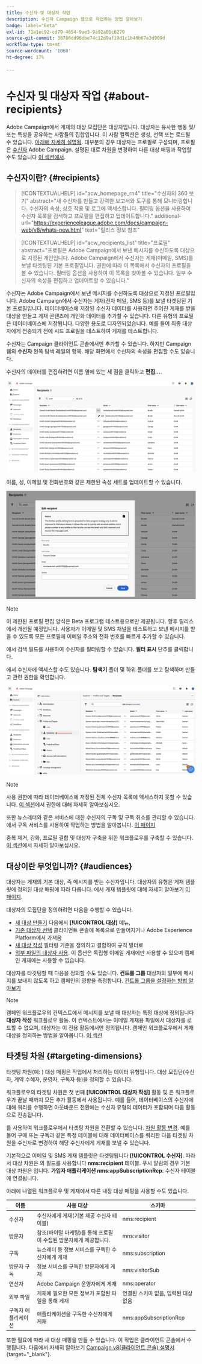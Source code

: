 ```yaml
---
title: 수신자 및 대상자 작업
description: 수신자 Campaign 웹으로 작업하는 방법 알아보기
badge: label="Beta"
exl-id: 71a1ec92-cd79-4654-9ae3-9a92a01c6279
source-git-commit: 30786dd96dbe74c12d9af19d1c1b46b67e3d909d
workflow-type: tm+mt
source-wordcount: '1060'
ht-degree: 17%

---
```


# 수신자 및 대상자 작업 {#about-recipients}

Adobe Campaign에서 게재의 대상 모집단은 대상자입니다. 대상자는 유사한 행동 및/또는 특성을 공유하는 사람들의 집합입니다. 이 사람 컬렉션은 생성, 선택 또는 로드될 수 있습니다. [아래에 자세히 설명됨](#audiences). 대부분의 경우 대상자는 프로필로 구성되며, 프로필은 [수신자](#recipients) Adobe Campaign. 설명된 대로 차원을 변경하여 다른 대상 매핑과 작업할 수도 있습니다 [이 섹션에서](#targeting-dimensions).

## 수신자이란? {#recipients}


>[!CONTEXTUALHELP]
>id="acw_homepage_rn4"
>title="수신자의 360 보기"
>abstract="새 수신자를 만들고 강력한 보고서와 도구를 통해 모니터링합니다. 수신자의 속성, 상호 작용 및 로그에 액세스합니다. 필터링 옵션을 사용하여 수신자 목록을 검색하고 프로필을 편집하고 업데이트합니다."
>additional-url="https://experienceleague.adobe.com/docs/campaign-web/v8/whats-new.html" text="릴리스 정보 참조"


>[!CONTEXTUALHELP]
>id="acw_recipients_list"
>title="프로필"
>abstract="프로필은 Adobe Campaign에서 보낸 메시지를 수신하도록 대상으로 지정된 개인입니다. Adobe Campaign에서 수신자는 게재(이메일, SMS)를 보낼 타겟팅된 기본 프로필입니다. 권한에 따라 이 목록에서 수신자의 프로필을 볼 수 있습니다. 필터링 옵션을 사용하여 이 목록을 찾아볼 수 있습니다. 일부 수신자의 속성을 편집하고 업데이트할 수 있습니다."

수신자는 Adobe Campaign에서 보낸 메시지를 수신하도록 대상으로 지정된 프로필입니다. Adobe Campaign에서 수신자는 게재(전자 메일, SMS 등)를 보낼 타겟팅된 기본 프로필입니다. 데이터베이스에 저장된 수신자 데이터를 사용하면 주어진 게재를 받을 대상을 만들고 게재 콘텐츠에 개인화 데이터를 추가할 수 있습니다. 다른 유형의 프로필은 데이터베이스에 저장됩니다. 다양한 용도로 디자인되었습니다. 예를 들어 최종 대상자에게 전송되기 전에 시드 프로필을 테스트하여 게재를 테스트합니다.

수신자는 Campaign 클라이언트 콘솔에서만 추가할 수 있습니다. 하지만 Campaign 웹의 **수신자** 왼쪽 탐색 레일의 항목. 해당 화면에서 수신자의 속성을 편집할 수도 있습니다.

수신자의 데이터를 편집하려면 이름 옆에 있는 세 점을 클릭하고 **편집...**.

![수신자 프로필 편집](assets/recipient-edit.png)

이름, 성, 이메일 및 전화번호와 같은 제한된 속성 세트를 업데이트할 수 있습니다.

![수신자 프로필 업데이트](assets/recipient-update.png)

>[!NOTE]
>
>이 제한된 프로필 편집 양식은 Beta 프로그램 테스트용으로만 제공됩니다. 향후 릴리스에서 개선될 예정입니다. 사용자가 이메일 및 SMS 채널을 테스트하고 보낸 메시지를 받을 수 있도록 모든 프로필에 이메일 주소와 전화 번호를 빠르게 추가할 수 있습니다.

에서 검색 필드를 사용하여 수신자를 필터링할 수 있습니다. **필터 표시** 단추를 클릭합니다.

에서 수신자에 액세스할 수도 있습니다. **탐색기** 폴더 및 하위 폴더를 보고 탐색하며 만들고 관련 권한을 확인합니다.

![Explorer 보기의 수신자 목록](assets/recipients-from-explorer.png)

>[!NOTE]
>
>사용 권한에 따라 데이터베이스에 저장된 전체 수신자 목록에 액세스하지 못할 수 있습니다. [이 섹션](../get-started/permissions.md)에서 권한에 대해 자세히 알아보십시오.

또한 뉴스레터와 같은 서비스에 대한 수신자의 구독 및 구독 취소를 관리할 수 있습니다. 에서 구독 서비스를 사용하여 작업하는 방법을 알아봅니다. [이 페이지](manage-services.md)

중복 제거, 강화, 프로필 결합 및 대상자 구축을 위한 워크플로우를 구축할 수 있습니다. [이 섹션](../workflows/gs-workflows.md)에서 자세히 알아보십시오.

## 대상이란 무엇입니까? {#audiences}

대상자는 게재의 기본 대상, 즉 메시지를 받는 수신자입니다. 대상자의 유형은 게재 템플릿에 정의된 대상 매핑에 따라 다릅니다. 에서 게재 템플릿에 대해 자세히 알아보기 [이 페이지](../msg/delivery-template.md).

대상자의 모집단을 정의하려면 다음을 수행할 수 있습니다.

* [새 대상 만들기](create-audience.md) 다음에서 **[!UICONTROL 대상]** 메뉴,
* [기존 대상자 선택](add-audience.md) 클라이언트 콘솔에 목록으로 만들어지거나 Adobe Experience Platform에서 가져옴
* [새 대상 작성](segment-builder.md) 필터링 기준을 정의하고 결합하여 규칙 빌더로
* [외부 파일의 대상자 사용](file-audience.md). 이 옵션은 독립형 이메일 게재에만 사용할 수 있으며 캠페인 게재에는 사용할 수 없습니다.

대상자를 타깃팅할 때 다음을 정의할 수도 있습니다. **컨트롤 그룹** 대상자의 일부에 메시지를 보내지 않도록 하고 캠페인의 영향을 측정합니다. [컨트롤 그룹을 설정하는 방법 알아보기](control-group.md)

>[!NOTE]
>
>캠페인 워크플로우의 컨텍스트에서 메시지를 보낼 때 대상자는 특정 대상에 정의됩니다 **대상자 작성** 워크플로우 활동. 이 컨텍스트에서는 이메일 게재용 파일에서 대상자를 로드할 수 없으며, 대상자는 이 전용 활동에서만 정의됩니다. 캠페인 워크플로우에서 게재 대상을 정의하는 방법을 알아봅니다. [이 섹션](../workflows/activities/build-audience.md)

## 타겟팅 차원 {#targeting-dimensions}

타겟팅 차원(예: ) 대상 매핑은 작업에서 처리하는 데이터 유형입니다. 대상 모집단(수신자, 계약 수혜자, 운영자, 구독자 등)을 정의할 수 있습니다.

워크플로우의 타겟팅 차원은 첫 번째 **[!UICONTROL 대상자 작성]** 활동 및 은 워크플로우가 끝날 때까지 모든 추가 활동에서 사용됩니다. 예를 들어, 데이터베이스의 수신자에 대해 쿼리를 수행하면 아웃바운드 전환에는 수신자 유형의 데이터가 포함되며 다음 활동으로 전송됩니다.

를 사용하여 워크플로우에서 타겟팅 차원을 전환할 수 있습니다. [차원 활동 변경](../workflows/activities/change-dimension.md). 예를 들어 구매 또는 구독과 같은 특정 테이블에 대해 데이터베이스를 쿼리한 다음 타겟팅 차원을 수신자로 변경하여 해당 수신자에게 게재를 보낼 수 있습니다.

기본적으로 이메일 및 SMS 게재 템플릿은 타겟팅됩니다 **[!UICONTROL 수신자]**. 따라서 대상 차원은 의 필드를 사용합니다 **nms:recipient** 테이블. 푸시 알림의 경우 기본 대상 차원은 입니다. **가입자 애플리케이션 nms:appSubscriptionRcp**: 수신자 테이블에 연결됩니다.

아래에 나열된 워크플로우 및 게재에서 다른 내장 대상 매핑을 사용할 수도 있습니다.

| 이름 | 사용 대상 | 스키마 |
|---|---|---|
| 수신자 | 수신자에게 게재(기본 제공 수신자 테이블) | nms:recipient |
| 방문자 | 참조(바이럴 마케팅)를 통해 프로필이 수집된 방문자에게 제공합니다. | mns:visitor |
| 구독 | 뉴스레터 등 정보 서비스를 구독한 수신자에게 게재 | nms:subscription |
| 방문자 구독 | 정보 서비스를 구독한 방문자에게 게재 | nms:visitorSub |
| 연산자 | Adobe Campaign 운영자에게 게재 | nms:operator |
| 외부 파일 | 게재에 필요한 모든 정보가 포함된 파일을 통해 게재 | 연결된 스키마 없음, 입력된 대상 없음 |
| 구독자 애플리케이션 | 애플리케이션을 구독한 수신자에게 게재 | nms:appSubscriptionRcp |

또한 필요에 따라 새 대상 매핑을 만들 수 있습니다. 이 작업은 클라이언트 콘솔에서 수행됩니다. 다음에서 자세히 알아보기 [Campaign v8(클라이언트 콘솔) 설명서](https://experienceleague.adobe.com/docs/campaign/campaign-v8/audience/add-profiles/target-mappings.html#new-mapping){target="_blank"}.
